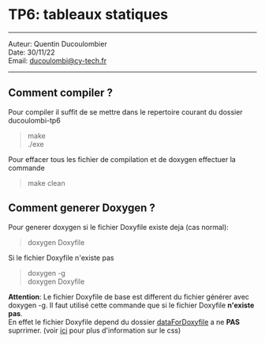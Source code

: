 # TP6: tableaux statiques
 
---

Auteur: Quentin Ducoulombier  
Date: 30/11/22  
Email: ducoulombi@cy-tech.fr

---

## Comment compiler ?

Pour compiler il suffit de se mettre dans le repertoire courant du dossier ducoulombi-tp6

> make    
> ./exe

Pour effacer tous les fichier de compilation et de doxygen effectuer la commande

> make clean  

## Comment generer Doxygen ?

Pour generer doxygen si le fichier Doxyfile existe deja (cas normal):

> doxygen Doxyfile

Si le fichier Doxyfile n'existe pas

> doxygen -g  
> doxygen Doxyfile

**Attention**: Le fichier Doxyfile de base est different du fichier générer avec doxygen -g. Il faut utilisé cette commande que si le fichier Doxyfile **n'existe pas**.  
En effet le fichier Doxyfile depend du dossier [dataForDoxyfile](../dataForDoxyfile/) a ne **PAS** suprrimer. (voir [ici](https://jothepro.github.io/doxygen-awesome-css/md_docs_extensions.html) pour plus d'information sur le css)

